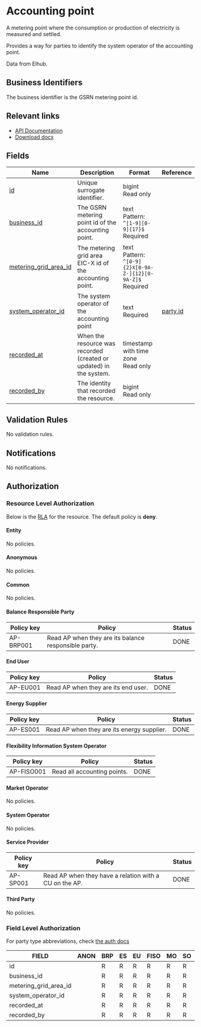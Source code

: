 # Accounting point

A metering point where the consumption or production of electricity is measured
and settled.

Provides a way for parties to identify the system operator of the accounting point.

Data from Elhub.

## Business Identifiers

The business identifier is the GSRN metering point id.

## Relevant links

* [API Documentation](/api/v0/#/operations/list_accounting_point)
* [Download docx](/docs/download/accounting_point.docx)

## Fields

| Name                                                                                                | Description                                                        | Format                                                            | Reference                     |
|-----------------------------------------------------------------------------------------------------|--------------------------------------------------------------------|-------------------------------------------------------------------|-------------------------------|
| <a name="field-id" href="#field-id">id</a>                                                          | Unique surrogate identifier.                                       | bigint<br/>Read only                                              |                               |
| <a name="field-business_id" href="#field-business_id">business_id</a>                               | The GSRN metering point id of the accounting point.                | text<br/>Pattern: `^[1-9][0-9]{17}$`<br/>Required                 |                               |
| <a name="field-metering_grid_area_id" href="#field-metering_grid_area_id">metering_grid_area_id</a> | The metering grid area EIC-X id of the accounting point.           | text<br/>Pattern: `^[0-9]{2}X[0-9A-Z-]{12}[0-9A-Z]$`<br/>Required |                               |
| <a name="field-system_operator_id" href="#field-system_operator_id">system_operator_id</a>          | The system operator of the accounting point                        | text<br/>Required                                                 | [party.id](party.md#field-id) |
| <a name="field-recorded_at" href="#field-recorded_at">recorded_at</a>                               | When the resource was recorded (created or updated) in the system. | timestamp with time zone<br/>Read only                            |                               |
| <a name="field-recorded_by" href="#field-recorded_by">recorded_by</a>                               | The identity that recorded the resource.                           | bigint<br/>Read only                                              |                               |

## Validation Rules

No validation rules.

## Notifications

No notifications.

## Authorization

### Resource Level Authorization

Below is the [RLA](../auth.md#resource-level-authorization-rla) for the
resource. The default policy is **deny**.

#### Entity

No policies.

#### Anonymous

No policies.

#### Common

No policies.

#### Balance Responsible Party

| Policy key | Policy                                               | Status |
|------------|------------------------------------------------------|--------|
| AP-BRP001  | Read AP when they are its balance responsible party. | DONE   |

#### End User

| Policy key | Policy                              | Status |
|------------|-------------------------------------|--------|
| AP-EU001   | Read AP when they are its end user. | DONE   |

#### Energy Supplier

| Policy key | Policy                                     | Status |
|------------|--------------------------------------------|--------|
| AP-ES001   | Read AP when they are its energy supplier. | DONE   |

#### Flexibility Information System Operator

| Policy key  | Policy                      | Status |
|-------------|-----------------------------|--------|
| AP-FISO001  | Read all accounting points. | DONE   |

#### Market Operator

No policies.

#### System Operator

No policies.

#### Service Provider

| Policy key | Policy                                                 | Status |
|------------|--------------------------------------------------------|--------|
| AP-SP001   | Read AP when they have a relation with a CU on the AP. | DONE   |

#### Third Party

No policies.

### Field Level Authorization

For party type abbreviations, check [the auth docs](../auth.md#party)

| FIELD                 | ANON | BRP | ES | EU | FISO | MO | SO | SP | TP |
|-----------------------|------|-----|----|----|------|----|----|----|----|
| id                    |      | R   | R  | R  | R    | R  | R  | R  | R  |
| business_id           |      | R   | R  | R  | R    | R  | R  | R  | R  |
| metering_grid_area_id |      | R   | R  | R  | R    | R  | R  | R  | R  |
| system_operator_id    |      | R   | R  | R  | R    | R  | R  | R  | R  |
| recorded_at           |      | R   | R  | R  | R    | R  | R  | R  | R  |
| recorded_by           |      | R   | R  | R  | R    | R  | R  | R  | R  |
